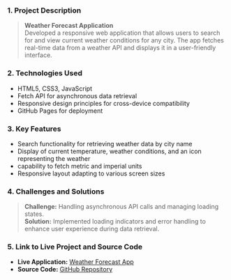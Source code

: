 ### 1. **Project Description**

> **Weather Forecast Application**  
> Developed a responsive web application that allows users to search for and view current weather conditions for any city. The app fetches real-time data from a weather API and displays it in a user-friendly interface.

### 2. **Technologies Used**
- HTML5, CSS3, JavaScript
- Fetch API for asynchronous data retrieval
- Responsive design principles for cross-device compatibility
- GitHub Pages for deployment

### 3. **Key Features**
- Search functionality for retrieving weather data by city name
- Display of current temperature, weather conditions, and an icon representing the weather
- capability to fetch metric and imperial units
- Responsive layout adapting to various screen sizes

### 4. **Challenges and Solutions**
> **Challenge:** Handling asynchronous API calls and managing loading states.  
> **Solution:** Implemented loading indicators and error handling to enhance user experience during data retrieval.

### 5. **Link to Live Project and Source Code**
- **Live Application:** [Weather Forecast App](https://hamedsamavati.github.io/weather-forecast/)
- **Source Code:** [GitHub Repository](https://github.com/hamedsamavati/weather-forecast)
